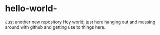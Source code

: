 # hello-world-
Just another new repository
Hey world, just here hanging out and messing around with github and getting use to things here. 
